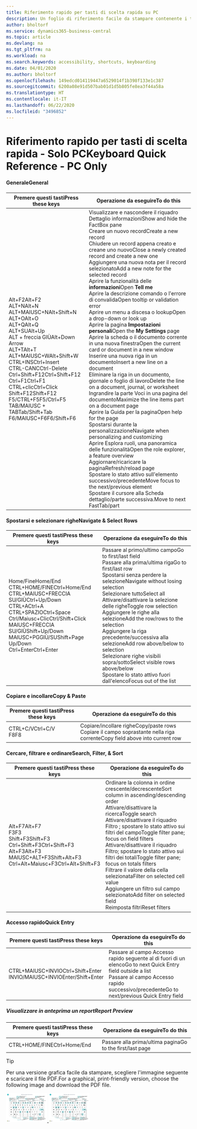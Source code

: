 ```yaml
---
title: Riferimento rapido per tasti di scelta rapida su PC
description: Un foglio di riferimento facile da stampare contenente i tasti di scelta rapida più utilizzati per utenti di PC.
author: bholtorf
ms.service: dynamics365-business-central
ms.topic: article
ms.devlang: na
ms.tgt_pltfrm: na
ms.workload: na
ms.search.keywords: accessibility, shortcuts, keyboarding
ms.date: 04/01/2020
ms.author: bholtorf
ms.openlocfilehash: 149edcd014119447a6529014f1b398f133e1c387
ms.sourcegitcommit: 6200a08e91d507bab01d1d5b805fe8ea3f44a58a
ms.translationtype: HT
ms.contentlocale: it-IT
ms.lasthandoff: 06/22/2020
ms.locfileid: "3496852"
---
```

# <a name="keyboard-quick-reference---pc-only"></a><span data-ttu-id="3c83e-103">Riferimento rapido per tasti di scelta rapida - Solo PC</span><span class="sxs-lookup"><span data-stu-id="3c83e-103">Keyboard Quick Reference - PC Only</span></span>

#### <a name="general"></a><span data-ttu-id="3c83e-104">Generale</span><span class="sxs-lookup"><span data-stu-id="3c83e-104">General</span></span>
|<span data-ttu-id="3c83e-105">Premere questi tasti</span><span class="sxs-lookup"><span data-stu-id="3c83e-105">Press these keys</span></span>|<span data-ttu-id="3c83e-106">Operazione da eseguire</span><span class="sxs-lookup"><span data-stu-id="3c83e-106">To do this</span></span>|  
|-|-|
|<span data-ttu-id="3c83e-107">Alt+F2</span><span class="sxs-lookup"><span data-stu-id="3c83e-107">Alt+F2</span></span><br /><span data-ttu-id="3c83e-108">ALT+N</span><span class="sxs-lookup"><span data-stu-id="3c83e-108">Alt+N</span></span><br /><span data-ttu-id="3c83e-109">ALT+MAIUSC+N</span><span class="sxs-lookup"><span data-stu-id="3c83e-109">Alt+Shift+N</span></span><br /><span data-ttu-id="3c83e-110">ALT+O</span><span class="sxs-lookup"><span data-stu-id="3c83e-110">Alt+O</span></span><br /><span data-ttu-id="3c83e-111">ALT+Q</span><span class="sxs-lookup"><span data-stu-id="3c83e-111">Alt+Q</span></span><br /><span data-ttu-id="3c83e-112">ALT+SU</span><span class="sxs-lookup"><span data-stu-id="3c83e-112">Alt+Up</span></span><br /><span data-ttu-id="3c83e-113">ALT + freccia GIÙ</span><span class="sxs-lookup"><span data-stu-id="3c83e-113">Alt+Down Arrow</span></span><br /><span data-ttu-id="3c83e-114">ALT+T</span><span class="sxs-lookup"><span data-stu-id="3c83e-114">Alt+T</span></span><br /><span data-ttu-id="3c83e-115">ALT+MAIUSC+W</span><span class="sxs-lookup"><span data-stu-id="3c83e-115">Alt+Shift+W</span></span><br /><span data-ttu-id="3c83e-116">CTRL+INS</span><span class="sxs-lookup"><span data-stu-id="3c83e-116">Ctrl+Insert</span></span><br /><span data-ttu-id="3c83e-117">CTRL-CANC</span><span class="sxs-lookup"><span data-stu-id="3c83e-117">Ctrl-Delete</span></span><br /><span data-ttu-id="3c83e-118">Ctrl+Shift+F12</span><span class="sxs-lookup"><span data-stu-id="3c83e-118">Ctrl+Shift+F12</span></span><br /><span data-ttu-id="3c83e-119">Ctrl+F1</span><span class="sxs-lookup"><span data-stu-id="3c83e-119">Ctrl+F1</span></span><br /><span data-ttu-id="3c83e-120">CTRL+clic</span><span class="sxs-lookup"><span data-stu-id="3c83e-120">Ctrl+Click</span></span><br /><span data-ttu-id="3c83e-121">Shift+F12</span><span class="sxs-lookup"><span data-stu-id="3c83e-121">Shift+F12</span></span><br /><span data-ttu-id="3c83e-122">F5/CTRL+F5</span><span class="sxs-lookup"><span data-stu-id="3c83e-122">F5/Ctrl+F5</span></span><br /><span data-ttu-id="3c83e-123">TAB/MAIUSC + TAB</span><span class="sxs-lookup"><span data-stu-id="3c83e-123">Tab/Shift+Tab</span></span><br /><span data-ttu-id="3c83e-124">F6/MAIUSC+F6</span><span class="sxs-lookup"><span data-stu-id="3c83e-124">F6/Shift+F6</span></span><br />|<span data-ttu-id="3c83e-125">Visualizzare e nascondere il riquadro Dettaglio informazioni</span><span class="sxs-lookup"><span data-stu-id="3c83e-125">Show and hide the FactBox pane</span></span><br /><span data-ttu-id="3c83e-126">Creare un nuovo record</span><span class="sxs-lookup"><span data-stu-id="3c83e-126">Create a new record</span></span><br /><span data-ttu-id="3c83e-127">Chiudere un record appena creato e creane uno nuovo</span><span class="sxs-lookup"><span data-stu-id="3c83e-127">Close a newly created record and create a new one</span></span><br /><span data-ttu-id="3c83e-128">Aggiungere una nuova nota per il record selezionato</span><span class="sxs-lookup"><span data-stu-id="3c83e-128">Add a new note for the selected record</span></span><br /><span data-ttu-id="3c83e-129">Aprire la funzionalità delle **informazioni**</span><span class="sxs-lookup"><span data-stu-id="3c83e-129">Open **Tell me**</span></span><br /><span data-ttu-id="3c83e-130">Aprire la descrizione comando o l'errore di convalida</span><span class="sxs-lookup"><span data-stu-id="3c83e-130">Open tooltip or validation error</span></span><br /><span data-ttu-id="3c83e-131">Aprire un menu a discesa o lookup</span><span class="sxs-lookup"><span data-stu-id="3c83e-131">Open a drop-down or look up</span></span><br /><span data-ttu-id="3c83e-132">Aprire la pagina **Impostazioni personali**</span><span class="sxs-lookup"><span data-stu-id="3c83e-132">Open the **My Settings** page</span></span><br /><span data-ttu-id="3c83e-133">Aprire la scheda o il documento corrente in una nuova finestra</span><span class="sxs-lookup"><span data-stu-id="3c83e-133">Open the current card or document in a new window</span></span><br /><span data-ttu-id="3c83e-134">Inserire una nuova riga in un documento</span><span class="sxs-lookup"><span data-stu-id="3c83e-134">Insert a new line on a document</span></span><br /><span data-ttu-id="3c83e-135">Eliminare la riga in un documento, giornale o foglio di lavoro</span><span class="sxs-lookup"><span data-stu-id="3c83e-135">Delete the line on a document, journal, or worksheet</span></span><br /><span data-ttu-id="3c83e-136">Ingrandire la parte Voci in una pagina del documento</span><span class="sxs-lookup"><span data-stu-id="3c83e-136">Maximize the line items part on a document page</span></span><br /><span data-ttu-id="3c83e-137">Aprire la Guida per la pagina</span><span class="sxs-lookup"><span data-stu-id="3c83e-137">Open help for the page</span></span><br /><span data-ttu-id="3c83e-138">Spostarsi durante la personalizzazione</span><span class="sxs-lookup"><span data-stu-id="3c83e-138">Navigate when personalizing and customizing</span></span><br /><span data-ttu-id="3c83e-139">Aprire Esplora ruoli, una panoramica delle funzionalità</span><span class="sxs-lookup"><span data-stu-id="3c83e-139">Open the role explorer, a feature overview</span></span><br /><span data-ttu-id="3c83e-140">Aggiornare/ricaricare la pagina</span><span class="sxs-lookup"><span data-stu-id="3c83e-140">Refresh/reload page</span></span><br /><span data-ttu-id="3c83e-141">Spostare lo stato attivo sull'elemento successivo/precedente</span><span class="sxs-lookup"><span data-stu-id="3c83e-141">Move focus to the next/previous element</span></span><br /><span data-ttu-id="3c83e-142">Spostare il cursore alla Scheda dettaglio/parte successiva.</span><span class="sxs-lookup"><span data-stu-id="3c83e-142">Move to next FastTab/part</span></span>|

#### <a name="navigate--select-rows"></a><span data-ttu-id="3c83e-143">Spostarsi e selezionare righe</span><span class="sxs-lookup"><span data-stu-id="3c83e-143">Navigate & Select Rows</span></span>
|<span data-ttu-id="3c83e-144">Premere questi tasti</span><span class="sxs-lookup"><span data-stu-id="3c83e-144">Press these keys</span></span>|<span data-ttu-id="3c83e-145">Operazione da eseguire</span><span class="sxs-lookup"><span data-stu-id="3c83e-145">To do this</span></span>|
|-|-|
|<span data-ttu-id="3c83e-146">Home/Fine</span><span class="sxs-lookup"><span data-stu-id="3c83e-146">Home/End</span></span><br /><span data-ttu-id="3c83e-147">CTRL+HOME/FINE</span><span class="sxs-lookup"><span data-stu-id="3c83e-147">Ctrl+Home/End</span></span> <br /><span data-ttu-id="3c83e-148">CTRL+MAIUSC+FRECCIA SU/GIÙ</span><span class="sxs-lookup"><span data-stu-id="3c83e-148">Ctrl+Up/Down</span></span><br /><span data-ttu-id="3c83e-149">CTRL+A</span><span class="sxs-lookup"><span data-stu-id="3c83e-149">Ctrl+A</span></span> <br /><span data-ttu-id="3c83e-150">CTRL+SPAZIO</span><span class="sxs-lookup"><span data-stu-id="3c83e-150">Ctrl+Space</span></span><br /><span data-ttu-id="3c83e-151">Ctrl/Maiusc+Clic</span><span class="sxs-lookup"><span data-stu-id="3c83e-151">Ctrl/Shift+Click</span></span><br /><span data-ttu-id="3c83e-152">MAIUSC+FRECCIA SU/GIÙ</span><span class="sxs-lookup"><span data-stu-id="3c83e-152">Shift+Up/Down</span></span><br /><span data-ttu-id="3c83e-153">MAIUSC+PGGIÙ/SU</span><span class="sxs-lookup"><span data-stu-id="3c83e-153">Shift+Page Up/Down</span></span><br /><span data-ttu-id="3c83e-154">Ctrl+Enter</span><span class="sxs-lookup"><span data-stu-id="3c83e-154">Ctrl+Enter</span></span>|<span data-ttu-id="3c83e-155">Passare al primo/ultimo campo</span><span class="sxs-lookup"><span data-stu-id="3c83e-155">Go to first/last field</span></span><br /><span data-ttu-id="3c83e-156">Passare alla prima/ultima riga</span><span class="sxs-lookup"><span data-stu-id="3c83e-156">Go to first/last row</span></span><br /><span data-ttu-id="3c83e-157">Spostarsi senza perdere la selezione</span><span class="sxs-lookup"><span data-stu-id="3c83e-157">Navigate without losing selection</span></span><br /><span data-ttu-id="3c83e-158">Selezionare tutto</span><span class="sxs-lookup"><span data-stu-id="3c83e-158">Select all</span></span><br /><span data-ttu-id="3c83e-159">Attivare/disattivare la selezione delle righe</span><span class="sxs-lookup"><span data-stu-id="3c83e-159">Toggle row selection</span></span><br /> <span data-ttu-id="3c83e-160">Aggiungere le righe alla selezione</span><span class="sxs-lookup"><span data-stu-id="3c83e-160">Add the row/rows to the selection</span></span><br /><span data-ttu-id="3c83e-161">Aggiungere la riga precedente/successiva alla selezione</span><span class="sxs-lookup"><span data-stu-id="3c83e-161">Add row above/below to selection</span></span><br /><span data-ttu-id="3c83e-162">Selezionare righe visibili sopra/sotto</span><span class="sxs-lookup"><span data-stu-id="3c83e-162">Select visible rows above/below</span></span> <br /><span data-ttu-id="3c83e-163">Spostare lo stato attivo fuori dall'elenco</span><span class="sxs-lookup"><span data-stu-id="3c83e-163">Focus out of the list</span></span>|

#### <a name="copy--paste"></a><span data-ttu-id="3c83e-164">Copiare e incollare</span><span class="sxs-lookup"><span data-stu-id="3c83e-164">Copy & Paste</span></span>
|<span data-ttu-id="3c83e-165">Premere questi tasti</span><span class="sxs-lookup"><span data-stu-id="3c83e-165">Press these keys</span></span>|<span data-ttu-id="3c83e-166">Operazione da eseguire</span><span class="sxs-lookup"><span data-stu-id="3c83e-166">To do this</span></span>|
|-|-|
|<span data-ttu-id="3c83e-167">CTRL+C/V</span><span class="sxs-lookup"><span data-stu-id="3c83e-167">Ctrl+C/V</span></span><br /><span data-ttu-id="3c83e-168">F8</span><span class="sxs-lookup"><span data-stu-id="3c83e-168">F8</span></span>|<span data-ttu-id="3c83e-169">Copiare/incollare righe</span><span class="sxs-lookup"><span data-stu-id="3c83e-169">Copy/paste rows</span></span><br /><span data-ttu-id="3c83e-170">Copiare il campo soprastante nella riga corrente</span><span class="sxs-lookup"><span data-stu-id="3c83e-170">Copy field above into current row</span></span>|

#### <a name="search-filter--sort"></a><span data-ttu-id="3c83e-171">Cercare, filtrare e ordinare</span><span class="sxs-lookup"><span data-stu-id="3c83e-171">Search, Filter, & Sort</span></span>
|<span data-ttu-id="3c83e-172">Premere questi tasti</span><span class="sxs-lookup"><span data-stu-id="3c83e-172">Press these keys</span></span>|<span data-ttu-id="3c83e-173">Operazione da eseguire</span><span class="sxs-lookup"><span data-stu-id="3c83e-173">To do this</span></span>|
|-|-|
|<span data-ttu-id="3c83e-174">Alt+F7</span><span class="sxs-lookup"><span data-stu-id="3c83e-174">Alt+F7</span></span><br /><span data-ttu-id="3c83e-175">F3</span><span class="sxs-lookup"><span data-stu-id="3c83e-175">F3</span></span><br /><span data-ttu-id="3c83e-176">Shift+F3</span><span class="sxs-lookup"><span data-stu-id="3c83e-176">Shift+F3</span></span><br /><span data-ttu-id="3c83e-177">Ctrl+Shift+F3</span><span class="sxs-lookup"><span data-stu-id="3c83e-177">Ctrl+Shift+F3</span></span><br /><span data-ttu-id="3c83e-178">Alt+F3</span><span class="sxs-lookup"><span data-stu-id="3c83e-178">Alt+F3</span></span><br /><span data-ttu-id="3c83e-179">MAIUSC+ALT+F3</span><span class="sxs-lookup"><span data-stu-id="3c83e-179">Shift+Alt+F3</span></span><br /><span data-ttu-id="3c83e-180">Ctrl+Alt+Maiusc+F3</span><span class="sxs-lookup"><span data-stu-id="3c83e-180">Ctrl+Alt+Shift+F3</span></span>|<span data-ttu-id="3c83e-181">Ordinare la colonna in ordine crescente/decrescente</span><span class="sxs-lookup"><span data-stu-id="3c83e-181">Sort column in ascending/descending order</span></span><br /><span data-ttu-id="3c83e-182">Attivare/disattivare la ricerca</span><span class="sxs-lookup"><span data-stu-id="3c83e-182">Toggle search</span></span><br /><span data-ttu-id="3c83e-183">Attivare/disattivare il riquadro Filtro	; spostare lo stato attivo sui filtri del campo</span><span class="sxs-lookup"><span data-stu-id="3c83e-183">Toggle filter pane; focus on field filters</span></span><br /><span data-ttu-id="3c83e-184">Attivare/disattivare il riquadro Filtro; spostare lo stato attivo sui filtri dei totali</span><span class="sxs-lookup"><span data-stu-id="3c83e-184">Toggle filter pane; focus on totals filters</span></span><br /><span data-ttu-id="3c83e-185">Filtrare il valore della cella selezionata</span><span class="sxs-lookup"><span data-stu-id="3c83e-185">Filter on selected cell value</span></span><br /><span data-ttu-id="3c83e-186">Aggiungere un filtro sul campo selezionato</span><span class="sxs-lookup"><span data-stu-id="3c83e-186">Add filter on selected field</span></span><br /><span data-ttu-id="3c83e-187">Reimposta filtri</span><span class="sxs-lookup"><span data-stu-id="3c83e-187">Reset filters</span></span>|

#### <a name="quick-entry"></a><span data-ttu-id="3c83e-188">Accesso rapido</span><span class="sxs-lookup"><span data-stu-id="3c83e-188">Quick Entry</span></span>
|<span data-ttu-id="3c83e-189">Premere questi tasti</span><span class="sxs-lookup"><span data-stu-id="3c83e-189">Press these keys</span></span>|<span data-ttu-id="3c83e-190">Operazione da eseguire</span><span class="sxs-lookup"><span data-stu-id="3c83e-190">To do this</span></span>|
|-|-|
|<span data-ttu-id="3c83e-191">CTRL+MAIUSC+INVIO</span><span class="sxs-lookup"><span data-stu-id="3c83e-191">Ctrl+Shift+Enter</span></span><br /><span data-ttu-id="3c83e-192">INVIO/MAIUSC+INVIO</span><span class="sxs-lookup"><span data-stu-id="3c83e-192">Enter/Shift+Enter</span></span>|<span data-ttu-id="3c83e-193">Passare al campo Accesso rapido seguente al di fuori di un elenco</span><span class="sxs-lookup"><span data-stu-id="3c83e-193">Go to next Quick Entry field outside a list</span></span><br /><span data-ttu-id="3c83e-194">Passare al campo Accesso rapido successivo/precedente</span><span class="sxs-lookup"><span data-stu-id="3c83e-194">Go to next/previous Quick Entry field</span></span>|


##### <a name="report-preview"></a><span data-ttu-id="3c83e-195">Visualizzare in anteprima un report</span><span class="sxs-lookup"><span data-stu-id="3c83e-195">Report Preview</span></span>
|<span data-ttu-id="3c83e-196">Premere questi tasti</span><span class="sxs-lookup"><span data-stu-id="3c83e-196">Press these keys</span></span>|<span data-ttu-id="3c83e-197">Operazione da eseguire</span><span class="sxs-lookup"><span data-stu-id="3c83e-197">To do this</span></span>|
|-|-|
|<span data-ttu-id="3c83e-198">CTRL+HOME/FINE</span><span class="sxs-lookup"><span data-stu-id="3c83e-198">Ctrl+Home/End</span></span>|<span data-ttu-id="3c83e-199">Passare alla prima/ultima pagina</span><span class="sxs-lookup"><span data-stu-id="3c83e-199">Go to the first/last page</span></span>|

> [!TIP]
> <span data-ttu-id="3c83e-200">Per una versione grafica facile da stampare, scegliere l'immagine seguente e scaricare il file PDF.</span><span class="sxs-lookup"><span data-stu-id="3c83e-200">For a graphical, print-friendly version, choose the following image and download the PDF file.</span></span>
>
> <span data-ttu-id="3c83e-201">[ ![](media/keyboard_shortcut_inline.png) ](media/keyboard_shortcuts.pdf "Icona che apre un PDF")</span><span class="sxs-lookup"><span data-stu-id="3c83e-201">[ ![](media/keyboard_shortcut_inline.png) ](media/keyboard_shortcuts.pdf "Icon that opens a PDF")</span></span>
